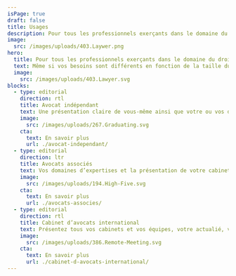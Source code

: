 ```yaml
---
isPage: true
draft: false
title: Usages
description: Pour tous les professionnels exerçants dans le domaine du droit.
image:
  src: /images/uploads/403.Laywer.png
hero:
  title: Pour tous les professionnels exerçants dans le domaine du droit.
  text: Même si vos besoins sont différents en fonction de la taille du cabinet.
  image:
    src: /images/uploads/403.Lawyer.svg
blocks:
  - type: editorial
    direction: rtl
    title: Avocat indépendant
    text: Une présentation claire de vous-même ainsi que votre ou vos domaines d’expertises.
    image:
      src: /images/uploads/267.Graduating.svg
    cta:
      text: En savoir plus
      url: ./avocat-independant/
  - type: editorial
    direction: ltr
    title: Avocats associés
    text: Vos domaines d’expertises et la présentation de votre cabinet ainsi que les différents membres (associés, collaborateurs…).
    image:
      src: /images/uploads/194.High-Five.svg
    cta:
      text: En savoir plus
      url: ./avocats-associes/
  - type: editorial
    direction: rtl
    title: Cabinet d’avocats international
    text: Présentez tous vos cabinets et vos équipes, votre actualié, vos parutions, en français ou en plusieurs langues.
    image:
      src: /images/uploads/386.Remote-Meeting.svg
    cta:
      text: En savoir plus
      url: ./cabinet-d-avocats-international/
---
```

